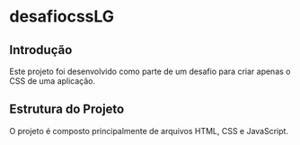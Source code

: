 # desafiocssLG

## Introdução
Este projeto foi desenvolvido como parte de um desafio para criar apenas o CSS de uma aplicação. 

## Estrutura do Projeto
O projeto é composto principalmente de arquivos HTML, CSS e JavaScript.

